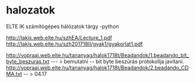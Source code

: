 # halozatok
ELTE IK számítógépes hálózatok tárgy -python

http://lakis.web.elte.hu/szhEA/Lecture_1.pdf   
http://lakis.web.elte.hu/szh201718II/gyak1/gyakorlat1.pdf   


http://vopraai.web.elte.hu/tananyag/halok1718t/Beadandok/1.beadando_bit_byte_beszuras.txt  --- > bemutatni -- bit byte beszúrás protokollja javítani.
http://vopraai.web.elte.hu/tananyag/halok1718t/Beadandok/2.beadando_CDMA.txt  -- > 04.17
